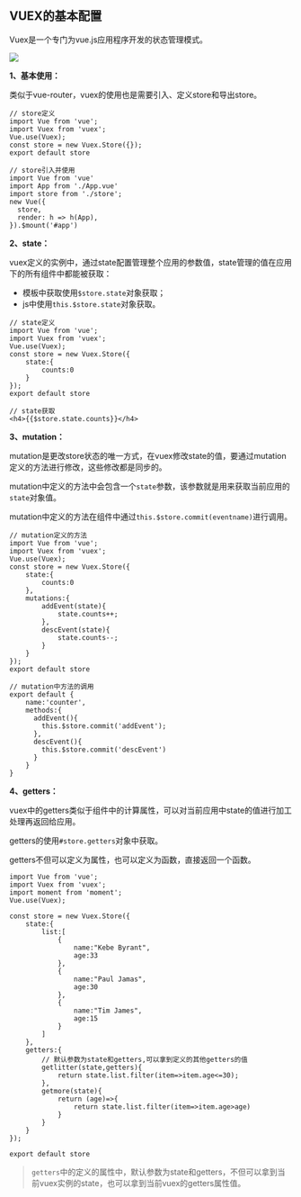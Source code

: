 ## VUEX的基本配置

Vuex是一个专门为vue.js应用程序开发的状态管理模式。

![](https://vuex.vuejs.org/vuex.png)

**1、基本使用：**

类似于vue-router，vuex的使用也是需要引入、定义store和导出store。

```vue
// store定义
import Vue from 'vue';
import Vuex from 'vuex';
Vue.use(Vuex);
const store = new Vuex.Store({});
export default store

// store引入并使用
import Vue from 'vue'
import App from './App.vue'
import store from './store';
new Vue({
  store,
  render: h => h(App),
}).$mount('#app')
```

**2、state：**

vuex定义的实例中，通过state配置管理整个应用的参数值，state管理的值在应用下的所有组件中都能被获取：

- 模板中获取使用`$store.state`对象获取；
- js中使用`this.$store.state`对象获取。

```vue
// state定义
import Vue from 'vue';
import Vuex from 'vuex';
Vue.use(Vuex);
const store = new Vuex.Store({
    state:{
        counts:0
    }
});
export default store

// state获取
<h4>{{$store.state.counts}}</h4>
```

**3、mutation：**

mutation是更改store状态的唯一方式，在vuex修改state的值，要通过mutation定义的方法进行修改，这些修改都是同步的。

mutation中定义的方法中会包含一个`state`参数，该参数就是用来获取当前应用的`state`对象值。

mutation中定义的方法在组件中通过`this.$store.commit(eventname)`进行调用。

```vue
// mutation定义的方法
import Vue from 'vue';
import Vuex from 'vuex';
Vue.use(Vuex);
const store = new Vuex.Store({
    state:{
        counts:0
    },
    mutations:{
        addEvent(state){
            state.counts++;
        },
        descEvent(state){
            state.counts--;
        }
    }
});
export default store

// mutation中方法的调用
export default {
    name:'counter',
    methods:{
      addEvent(){
        this.$store.commit('addEvent');
      },
      descEvent(){
        this.$store.commit('descEvent')
      }
    }
}
```

**4、getters：**

vuex中的getters类似于组件中的计算属性，可以对当前应用中state的值进行加工处理再返回给应用。

getters的使用`#store.getters`对象中获取。

getters不但可以定义为属性，也可以定义为函数，直接返回一个函数。

```vue
import Vue from 'vue';
import Vuex from 'vuex';
import moment from 'moment';
Vue.use(Vuex);

const store = new Vuex.Store({
    state:{
        list:[
            {
                name:"Kebe Byrant",
                age:33
            },
            {
                name:"Paul Jamas",
                age:30
            },
            {
                name:"Tim James",
                age:15
            }
        ]
    },
    getters:{
		// 默认参数为state和getters,可以拿到定义的其他getters的值
        getlitter(state,getters){
            return state.list.filter(item=>item.age<=30);
        },
        getmore(state){
            return (age)=>{
                return state.list.filter(item=>item.age>age)
            }
        }
    }
});

export default store
```

> `getters`中的定义的属性中，默认参数为state和getters，不但可以拿到当前vuex实例的state，也可以拿到当前vuex的getters属性值。

